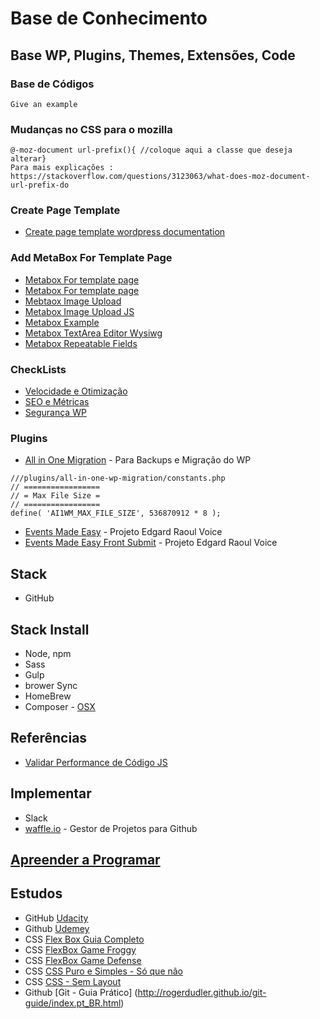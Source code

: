 # Base de Conhecimento


## Base WP, Plugins, Themes, Extensões, Code

### Base de Códigos
```
Give an example
```
### Mudanças no CSS para o mozilla
```
@-moz-document url-prefix(){ //coloque aqui a classe que deseja alterar}
Para mais explicações : https://stackoverflow.com/questions/3123063/what-does-moz-document-url-prefix-do
```

### Create Page Template
* [Create page template wordpress documentation](https://developer.wordpress.org/themes/template-files-section/page-template-files/)


### Add MetaBox For Template Page
* [Metabox For template page](https://rtcamp.com/blog/assign-custom-metabox-to-specific-page-template/)
* [Metabox For template page](https://paulund.co.uk/display-post-meta-box-specific-page-templates)
* [Mebtaox Image Upload](https://github.com/Amarelo-Manga/Base-Conhecimento/blob/master/metabox_example-image-upload.php)
* [Metabox Image Upload JS](https://github.com/Amarelo-Manga/Base-Conhecimento/blob/master/metabox-imageUpload.js)
* [Metabox Example](https://github.com/Amarelo-Manga/Base-Conhecimento/blob/master/metabox_example.php)
* [Metabox TextArea Editor Wysiwg](https://github.com/Amarelo-Manga/Base-Conhecimento/blob/master/metabox_example_wysiwyg.php)
* [Metabox Repeatable Fields](https://github.com/Amarelo-Manga/Base-Conhecimento/blob/master/repeatable-fields-metabox.php)


### CheckLists
* [Velocidade e Otimização](https://github.com/Amarelo-Manga/Base-Conhecimento/blob/master/Check-list-Velocidade.md)
* [SEO e Métricas](https://github.com/Amarelo-Manga/Base-Conhecimento/blob/master/Check-List-SEO.md)
* [Segurança WP](https://github.com/Amarelo-Manga/Base-Conhecimento/blob/master/check-list-seguranca-wp.md)



### Plugins
* [All in One Migration](https://br.wordpress.org/plugins/all-in-one-wp-migration/) - Para Backups e Migração do WP
```
///plugins/all-in-one-wp-migration/constants.php
// =================
// = Max File Size =
// =================
define( 'AI1WM_MAX_FILE_SIZE', 536870912 * 8 );
```
* [Events Made Easy](https://wordpress.org/plugins/events-made-easy/) - Projeto Edgard Raoul Voice
* [Events Made Easy Front Submit](https://github.com/wp-plugins/events-made-easy-frontend-submit) - Projeto Edgard Raoul Voice

## Stack 
* GitHub

## Stack Install
* Node, npm
* Sass
* Gulp
* brower Sync
* HomeBrew 
* Composer - [OSX](https://gist.github.com/tomysmile/3b37ab4a1ddd604093fe724d0a882166)

## Referências
* [Validar Performance de Código JS](https://jsperf.com/)


## Implementar
* Slack
* [waffle.io](https://waffle.io/) - Gestor de Projetos para Github


## [Apreender a Programar](http://www.composingprograms.com/) 
 


## Estudos
* GitHub [Udacity](https://br.udacity.com/course/how-to-use-git-and-github--ud775)
* Github [Udemey](https://www.udemy.com/git-e-github-para-iniciantes)
* CSS [Flex Box Guia Completo](https://origamid.com/projetos/flexbox-guia-completo/)
* CSS [FlexBox Game Froggy](http://flexboxfroggy.com/#pt-br)
* CSS [FlexBox Game Defense](http://www.flexboxdefense.com/)
* CSS [CSS Puro e Simples - Só que não](http://pt-br.learnlayout.com/no-layout.html)
* CSS [CSS - Sem Layout](http://pt-br.learnlayout.com/no-layout.html)
* Github [Git - Guia Prático] (http://rogerdudler.github.io/git-guide/index.pt_BR.html)
